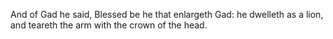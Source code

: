 And of Gad he said, Blessed be he that enlargeth Gad: he dwelleth as a lion, and teareth the arm with the crown of the head.
